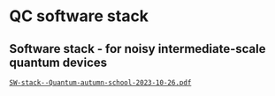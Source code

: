 # QC software stack

## Software stack - for noisy intermediate-scale quantum devices

[`SW-stack--Quantum-autumn-school-2023-10-26.pdf`](./SW-stack--Quantum-autumn-school-2023-10-26-1.pdf)
